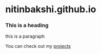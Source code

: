 # nitinbakshi.github.io

<h3> This is a heading </h3>
<p> this is a paragraph </p>

You can check out my [projects](./Projects.md)
